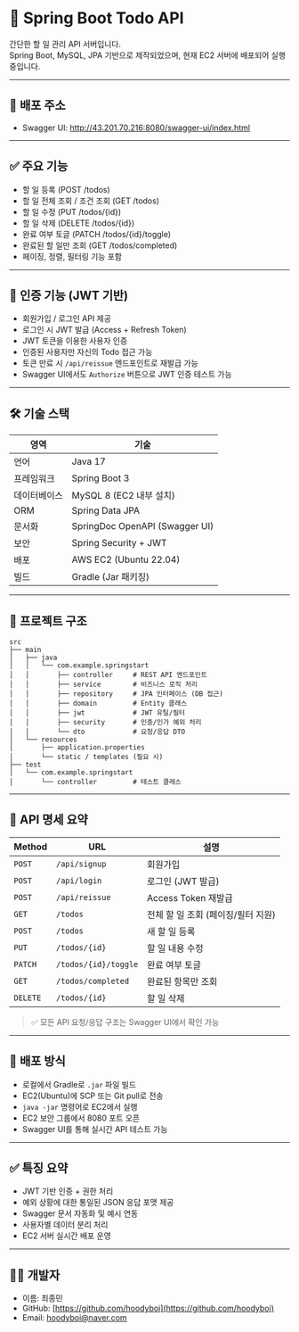 # 📝 Spring Boot Todo API

간단한 할 일 관리 API 서버입니다.  
Spring Boot, MySQL, JPA 기반으로 제작되었으며, 현재 EC2 서버에 배포되어 실행 중입니다.

---

## 🚀 배포 주소

- Swagger UI: http://43.201.70.216:8080/swagger-ui/index.html

---

## ✅ 주요 기능

- 할 일 등록 (POST /todos)
- 할 일 전체 조회 / 조건 조회 (GET /todos)
- 할 일 수정 (PUT /todos/{id})
- 할 일 삭제 (DELETE /todos/{id})
- 완료 여부 토글 (PATCH /todos/{id}/toggle)
- 완료된 할 일만 조회 (GET /todos/completed)
- 페이징, 정렬, 필터링 기능 포함

---

## 🔐 인증 기능 (JWT 기반)

- 회원가입 / 로그인 API 제공
- 로그인 시 JWT 발급 (Access + Refresh Token)
- JWT 토큰을 이용한 사용자 인증
- 인증된 사용자만 자신의 Todo 접근 가능
- 토큰 만료 시 `/api/reissue` 엔드포인트로 재발급 가능
- Swagger UI에서도 `Authorize` 버튼으로 JWT 인증 테스트 가능

---

## 🛠 기술 스택

| 영역 | 기술 |
|------|------|
| 언어 | Java 17 |
| 프레임워크 | Spring Boot 3 |
| 데이터베이스 | MySQL 8 (EC2 내부 설치) |
| ORM | Spring Data JPA |
| 문서화 | SpringDoc OpenAPI (Swagger UI) |
| 보안 | Spring Security + JWT |
| 배포 | AWS EC2 (Ubuntu 22.04) |
| 빌드 | Gradle (Jar 패키징) |

---

## 📁 프로젝트 구조

```
src
├── main
│   ├── java
│   │   └── com.example.springstart
│   │       ├── controller     # REST API 엔드포인트
│   │       ├── service        # 비즈니스 로직 처리
│   │       ├── repository     # JPA 인터페이스 (DB 접근)
│   │       ├── domain         # Entity 클래스
│   │       ├── jwt            # JWT 유틸/필터
│   │       ├── security       # 인증/인가 예외 처리
│   │       └── dto            # 요청/응답 DTO
│   └── resources
│       ├── application.properties
│       └── static / templates (필요 시)
├── test
│   └── com.example.springstart
│       └── controller         # 테스트 클래스
```

---

## 📄 API 명세 요약

| Method | URL | 설명 |
|--------|-----|------|
| `POST` | `/api/signup` | 회원가입 |
| `POST` | `/api/login` | 로그인 (JWT 발급) |
| `POST` | `/api/reissue` | Access Token 재발급 |
| `GET` | `/todos` | 전체 할 일 조회 (페이징/필터 지원) |
| `POST` | `/todos` | 새 할 일 등록 |
| `PUT` | `/todos/{id}` | 할 일 내용 수정 |
| `PATCH` | `/todos/{id}/toggle` | 완료 여부 토글 |
| `GET` | `/todos/completed` | 완료된 항목만 조회 |
| `DELETE` | `/todos/{id}` | 할 일 삭제 |

> ✅ 모든 API 요청/응답 구조는 Swagger UI에서 확인 가능

---

## 🐳 배포 방식

- 로컬에서 Gradle로 `.jar` 파일 빌드
- EC2(Ubuntu)에 SCP 또는 Git pull로 전송
- `java -jar` 명령어로 EC2에서 실행
- EC2 보안 그룹에서 8080 포트 오픈
- Swagger UI를 통해 실시간 API 테스트 가능

---

## ✅ 특징 요약

- JWT 기반 인증 + 권한 처리
- 예외 상황에 대한 통일된 JSON 응답 포맷 제공
- Swagger 문서 자동화 및 예시 연동
- 사용자별 데이터 분리 처리
- EC2 서버 실시간 배포 운영

---

## 🙋‍♂️ 개발자

- 이름: 최종민  
- GitHub: [https://github.com/hoodyboi](https://github.com/hoodyboi)  
- Email: hoodyboi@naver.com

